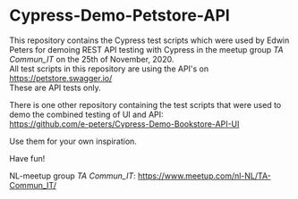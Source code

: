 # Cypress-Demo-Petstore-API

This repository contains the Cypress test scripts which were used by Edwin Peters for demoing REST API testing with Cypress in the meetup group <i>TA Commun_IT</i> on the 25th of November, 2020.<br>
All test scripts in this repository are using the API's on https://petstore.swagger.io/<br>
These are API tests only.

There is one other repository containing the test scripts that were used to demo the combined testing of UI and API:<br>
https://github.com/e-peters/Cypress-Demo-Bookstore-API-UI


Use them for your own inspiration.


Have fun!

NL-meetup group <i>TA Commun_IT</i>: https://www.meetup.com/nl-NL/TA-Commun_IT/
